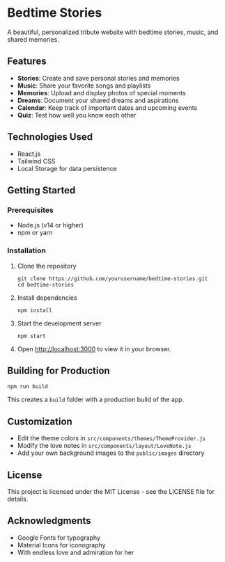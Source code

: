 # Bedtime Stories

A beautiful, personalized tribute website with bedtime stories, music, and shared memories.

## Features

- **Stories**: Create and save personal stories and memories
- **Music**: Share your favorite songs and playlists
- **Memories**: Upload and display photos of special moments
- **Dreams**: Document your shared dreams and aspirations
- **Calendar**: Keep track of important dates and upcoming events
- **Quiz**: Test how well you know each other

## Technologies Used

- React.js
- Tailwind CSS
- Local Storage for data persistence

## Getting Started

### Prerequisites

- Node.js (v14 or higher)
- npm or yarn

### Installation

1. Clone the repository
   ```
   git clone https://github.com/yourusername/bedtime-stories.git
   cd bedtime-stories
   ```

2. Install dependencies
   ```
   npm install
   ```

3. Start the development server
   ```
   npm start
   ```

4. Open [http://localhost:3000](http://localhost:3000) to view it in your browser.

## Building for Production

```
npm run build
```

This creates a `build` folder with a production build of the app.

## Customization

- Edit the theme colors in `src/components/themes/ThemeProvider.js`
- Modify the love notes in `src/components/layout/LoveNote.js`
- Add your own background images to the `public/images` directory

## License

This project is licensed under the MIT License - see the LICENSE file for details.

## Acknowledgments

- Google Fonts for typography
- Material Icons for iconography
- With endless love and admiration for her 